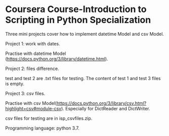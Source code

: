# Coursera Course-Introduction to Scripting in Python Specialization

Three mini projects cover how to implement datetime Model and csv Model.

Project 1: work with dates. 

Practise with datetime Model (https://docs.python.org/3/library/datetime.html).

Project 2: files difference. 

test and test 2 are .txt files for testing. The content of test 1 and test 3 files is empty.

Project 3: csv files. 

Practise with csv Model(https://docs.python.org/3/library/csv.html?highlight=csv#module-csv). Especially for DictReader and DictWriter.

csv files for testing are in isp_csvfiles.zip.


Programming language: python 3.7.
